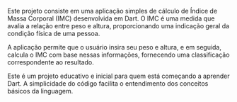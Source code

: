 Este projeto consiste em uma aplicação simples de cálculo de Índice de Massa Corporal (IMC) desenvolvida em Dart. O IMC é uma medida que avalia a relação entre peso e altura, proporcionando uma indicação geral da condição física de uma pessoa.

A aplicação permite que o usuário insira seu peso e altura, e em seguida, calcula o IMC com base nessas informações, fornecendo uma classificação correspondente ao resultado.

Este é um projeto educativo e inicial para quem está começando a aprender Dart. A simplicidade do código facilita o entendimento dos conceitos básicos da linguagem.
